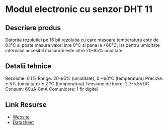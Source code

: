# Modul electronic cu senzor DHT 11

## Descriere produs
Datorita rezolutiei pe 16 bit rezolutia cu care masoara temperatura este de  0.1°C  si poate masura valori inre 0°C si pana la +60°C, iar pentru umiditate intervalul accesibil masurarii este intre 20-95% uniditate.

## Detalii tehnice
Rezolutie: 0.1% 
Range: 20-95% (umiditate), 0 +60°C (temperatura)
Precizie: ± 5% (umiditate) ± 2 °C (temperatura)
Tensiune de lucru: 2.7-5.5VDC
Consum: 60uA-8mA
Comunicare: 1 fir digital

## Link Resurse
- [Website](https://www.xab3.ro/produse/modul-electronic-cu-senzor-dht-11)
- [Datasheet](https://cdn-learn.adafruit.com/downloads/pdf/dht.pdf)